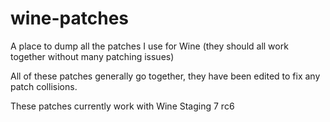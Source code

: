 # wine-patches
A place to dump all the patches I use for Wine (they should all work together without many patching issues)


All of these patches generally go together, they have been edited to fix any patch collisions. 

These patches currently work with Wine Staging 7 rc6
